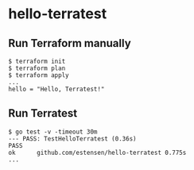 # hello-terratest

## Run Terraform manually
```
$ terraform init
$ terraform plan
$ terraform apply
...
hello = "Hello, Terratest!"
```

## Run Terratest
```
$ go test -v -timeout 30m
--- PASS: TestHelloTerratest (0.36s)
PASS
ok  	github.com/estensen/hello-terratest	0.775s
...
```

